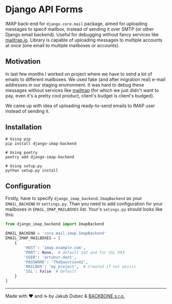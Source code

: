 # Django API Forms

IMAP back-end for `django.core.mail` package, aimed for uploading messages to specif mailbox, instead of sending it
over SMTP (or other Django email backend). Useful for debugging without fancy services like
[mailtrap.io](https://mailtrap.io/). Library is capable of uploading messages to multiple accounts at once (one email
to multiple mailboxes or accounts).

## Motivation

In last few months I worked on project where we have to send a lot of emails to different mailboxes. We used fake
(and after migration real) e-mail addresses in our staging environment. It was hard to debug these messages without
services like [mailtrap](https://mailtrap.io/) (for which we just didn't want to pay, even it's a pretty cool product,
client's budget is client's budged).

We came up with idea of uploading ready-to-send emails to IMAP user instead of sending it.

## Installation

```shell script
# Using pip
pip install django-imap-backend

# Using poetry
peotry add django-imap-backend

# Using setup.py
python setup.py install
```

## Configuration

Firstly, have to specify `django_imap_backend.ImapBackend` as your `EMAIL_BACKEND` in `settings.py`. Than you need to
add configuration for your mailboxes in `EMAIL_IMAP_MAILBOXES` list. Your's `setings.py` should looks like this:

```python
from django_imap_backend import ImapBackend

EMAIL_BACKEND = 'core.mail.imap.ImapBackend'
EMAIL_IMAP_MAILBOXES = [
    {
        'HOST': 'imap.example.com',
        'PORT': None,  # default 143 and for SSL 993
        'USER': 'artuhur.dent',
        'PASSWORD': 'TheQuestion42',
        'MAILBOX': 'my_project',  # Created if not exists
        'SSL': False  # Default
    }
]
```

---
Made with ❤️ and ☕️ by Jakub Dubec & [BACKBONE s.r.o.](https://www.backbone.sk/en/)
